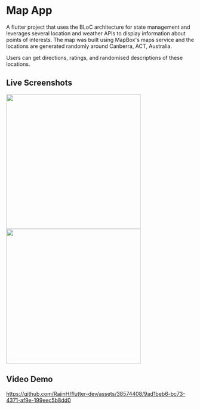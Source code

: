 # Map App

A flutter project that uses the BLoC architecture for state management and leverages several location and weather APIs to display information about points of interests. The map was built using MapBox's maps service and the locations are generated randomly around Canberra, ACT, Australia.

Users can get directions, ratings, and randomised descriptions of these locations.

## Live Screenshots
<img width=360 src="https://github.com/RajinH/flutter-dev/assets/38574408/10956c32-12c6-4270-ae1d-8d0689dedefd">
<img width=360 src="https://github.com/RajinH/flutter-dev/assets/38574408/ca174e6a-58c4-4c3d-96dc-adefddae8aec">

## Video Demo
https://github.com/RajinH/flutter-dev/assets/38574408/9ad1beb6-bc73-4371-af9e-199eec5b8dd0

